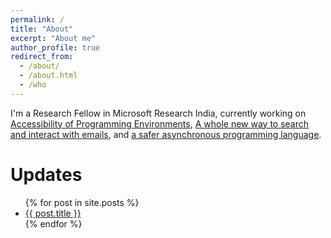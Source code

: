```yaml
---
permalink: /
title: "About"
excerpt: "About me"
author_profile: true
redirect_from: 
  - /about/
  - /about.html
  - /who
---
```


I'm a Research Fellow in Microsoft Research India, currently working on [Accessibility of Programming Environments](https://priyan.info/codetalk), [A whole new way to search and interact with emails](https://priyan.info/emailinsights), and [a safer asynchronous programming language](https://priyan.info/psharp).


Updates
====

<ul>
  {% for post in site.posts %}
    <li>
      <a href="{{ post.url }}">{{ post.title }}</a>
    </li>
  {% endfor %}
</ul>
